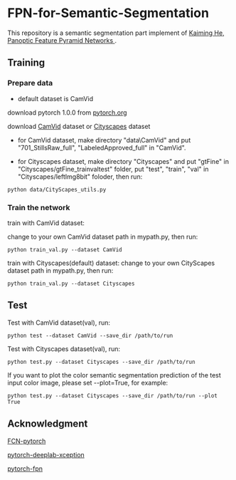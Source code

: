 # FPN-for-Semantic-Segmentation
This repository is a semantic segmentation part implement of [Kaiming He, Panoptic Feature Pyramid Networks
](https://arxiv.org/abs/1901.02446).

## Training

### Prepare data

- default dataset is CamVid

download pytorch 1.0.0 from [pytorch.org](https://pytorch.org)

download [CamVid](http://mi.eng.cam.ac.uk/research/projects/VideoRec/CamVid/) dataset or [Cityscapes](https://www.cityscapes-dataset.com/) dataset

- for CamVid dataset, make directory "data\CamVid" and put "701_StillsRaw_full", "LabeledApproved_full" in "CamVid".

- for Cityscapes dataset, make directory "Cityscapes" and put "gtFine" in "Cityscapes/gtFine_trainvaltest" folder, put "test", "train", "val" in "Cityscapes/leftImg8bit" foloder, then run:
```
python data/CityScapes_utils.py    
```

### Train the network

train with CamVid dataset:

change to your own CamVid dataset path in mypath.py, then run:

```
python train_val.py --dataset CamVid
```

train with Cityscapes(default) dataset:
change to your own CityScapes dataset path in mypath.py, then run:

```
python train_val.py --dataset Cityscapes
```

## Test
Test with CamVid dataset(val), run:
```
python test --dataset CamVid --save_dir /path/to/run
```
Test with Cityscapes dataset(val), run:
```
python test.py --dataset Cityscapes --save_dir /path/to/run
```
If you want to plot the color semantic segmentation prediction of the test input color image, please set --plot=True, for example:
```
python test.py --dataset Cityscapes --save_dir /path/to/run --plot True
```

## Acknowledgment
[FCN-pytorch](https://github.com/pochih/FCN-pytorch)

[pytorch-deeplab-xception](https://github.com/jfzhang95/pytorch-deeplab-xception)

[pytorch-fpn](https://github.com/kuangliu/pytorch-fpn)
